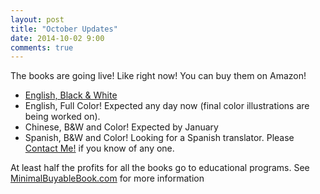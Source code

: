 ```yaml
---
layout: post
title: "October Updates"
date: 2014-10-02 9:00
comments: true
---
```


The books are going live!  Like right now!  You can buy them on Amazon!

   * <a href="http://www.amazon.com/Slums-Palo-Alto-Preview-ecstatically/dp/0692233199/">English, Black & White</a>
   * English, Full Color!  Expected any day now (final color illustrations are being worked on).
   * Chinese, B&amp;W and Color!  Expected by January
   * Spanish, B&amp;W and Color!  Looking for a Spanish translator.  Please <a href="/contact">Contact Me!</a> if you know of any one.

At least half the profits for all the books go to educational programs.  See <a href="http://MinimalBuyableBook.com/">MinimalBuyableBook.com</a> for
more information




